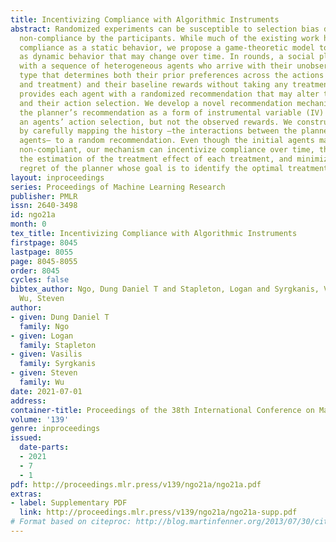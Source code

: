```yaml
---
title: Incentivizing Compliance with Algorithmic Instruments
abstract: Randomized experiments can be susceptible to selection bias due to potential
  non-compliance by the participants. While much of the existing work has studied
  compliance as a static behavior, we propose a game-theoretic model to study compliance
  as dynamic behavior that may change over time. In rounds, a social planner interacts
  with a sequence of heterogeneous agents who arrive with their unobserved private
  type that determines both their prior preferences across the actions (e.g., control
  and treatment) and their baseline rewards without taking any treatment. The planner
  provides each agent with a randomized recommendation that may alter their beliefs
  and their action selection. We develop a novel recommendation mechanism that views
  the planner’s recommendation as a form of instrumental variable (IV) that only affects
  an agents’ action selection, but not the observed rewards. We construct such IVs
  by carefully mapping the history –the interactions between the planner and the previous
  agents– to a random recommendation. Even though the initial agents may be completely
  non-compliant, our mechanism can incentivize compliance over time, thereby enabling
  the estimation of the treatment effect of each treatment, and minimizing the cumulative
  regret of the planner whose goal is to identify the optimal treatment.
layout: inproceedings
series: Proceedings of Machine Learning Research
publisher: PMLR
issn: 2640-3498
id: ngo21a
month: 0
tex_title: Incentivizing Compliance with Algorithmic Instruments
firstpage: 8045
lastpage: 8055
page: 8045-8055
order: 8045
cycles: false
bibtex_author: Ngo, Dung Daniel T and Stapleton, Logan and Syrgkanis, Vasilis and
  Wu, Steven
author:
- given: Dung Daniel T
  family: Ngo
- given: Logan
  family: Stapleton
- given: Vasilis
  family: Syrgkanis
- given: Steven
  family: Wu
date: 2021-07-01
address:
container-title: Proceedings of the 38th International Conference on Machine Learning
volume: '139'
genre: inproceedings
issued:
  date-parts:
  - 2021
  - 7
  - 1
pdf: http://proceedings.mlr.press/v139/ngo21a/ngo21a.pdf
extras:
- label: Supplementary PDF
  link: http://proceedings.mlr.press/v139/ngo21a/ngo21a-supp.pdf
# Format based on citeproc: http://blog.martinfenner.org/2013/07/30/citeproc-yaml-for-bibliographies/
---
```

